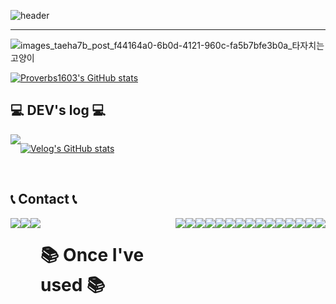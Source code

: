 
![header](https://capsule-render.vercel.app/api?type=rounded&height=300&color=gradient&text=Welcome%20to%20Woong's%20Github👋&reversal=false&section=header&fontSize=50&textBg=false&animation=scaleIn)
<hr>

![images_taeha7b_post_f44164a0-6b0d-4121-960c-fa5b7bfe3b0a_타자치는고양이](https://github.com/Proverbs1603/shinWoong-Kim/assets/110598358/aa213c26-ac1c-43d4-8ddc-d1ffc154a180)

[![Proverbs1603's GitHub stats](https://github-readme-stats.vercel.app/api?username=Proverbs1603&include_all_commits=true&show_icons=true&theme=cobalt)](https://github.com/Proverbs1603/github-readme-stats)


## 💻 DEV's log 💻
<div style="display:flex; flex-direction:row;">
    <a href="https://velog.io/@devwoong">
        <img src="https://img.shields.io/badge/Velog-20c997?style=for-the-badge&logo=Vimeo&logoColor=white"> 
    </a>
  
 [![Velog's GitHub stats](https://velog-readme-stats.vercel.app/api?name=devwoong)](https://github.com/Proverbs1603/velog-readme-stats)

</div>
<br>

## 📞 Contact 📞
<div style="display:flex; flex-direction:row;">
    <a href="mailto:tlsdnd1667@gmail.com">
        <img src="https://img.shields.io/badge/Gmail-EA4335?style=for-the-badge&logo=Gmail&logoColor=white"> 
    </a>
    <a href="https://open.kakao.com/o/sQYhoL9f">
        <img src="https://img.shields.io/badge/KakaoTalk-FFCD00?style=for-the-badge&logoColor=black&logo=KakaoTalk"> 
    </a>
    <a href="https://www.instagram.com/wwoo_16">
        <img src="https://img.shields.io/badge/Instagram-E4405F?style=for-the-badge&logo=Instagram&logoColor=white"> 
    </a>

<h1>📚 Once I've used 📚</h1>

  <img src="https://img.shields.io/badge/java-007396?style=for-the-badge&logo=java&logoColor=white">
  <img src="https://img.shields.io/badge/python-3776AB?style=for-the-badge&logo=python&logoColor=white"> 
  <br>
  
  <img src="https://img.shields.io/badge/html5-E34F26?style=for-the-badge&logo=html5&logoColor=white"> 
  <img src="https://img.shields.io/badge/css-1572B6?style=for-the-badge&logo=css3&logoColor=white"> 
  <img src="https://img.shields.io/badge/javascript-F7DF1E?style=for-the-badge&logo=javascript&logoColor=black"> 
  <br>
  
  <img src="https://img.shields.io/badge/MySQL-4479A1?style=for-the-badge&logo=mysql&logoColor=white"> 
  <img src="https://img.shields.io/badge/MSSQL-CC2927?style=for-the-badge&logo=microsoftsqlserver&logoColor=white"> 
  <img src="https://img.shields.io/badge/mongoDB-47A248?style=for-the-badge&logo=MongoDB&logoColor=white">
  <br>
  
  
  <img src="https://img.shields.io/badge/spring-6DB33F?style=for-the-badge&logo=spring&logoColor=white"> 

  <br>

  <img src="https://img.shields.io/badge/linux-FCC624?style=for-the-badge&logo=linux&logoColor=black"> 
  <img src="https://img.shields.io/badge/amazonaws-232F3E?style=for-the-badge&logo=amazonaws&logoColor=white"> 
  <img src="https://img.shields.io/badge/apache tomcat-F8DC75?style=for-the-badge&logo=apachetomcat&logoColor=white">
  <img src="https://img.shields.io/badge/nginx-009639?style=for-the-badge&logo=nginx&logoColor=white"/>
  
  <br>
  
  <img src="https://img.shields.io/badge/github-181717?style=for-the-badge&logo=github&logoColor=white">
  <img src="https://img.shields.io/badge/git-F05032?style=for-the-badge&logo=git&logoColor=white">
  <br>
